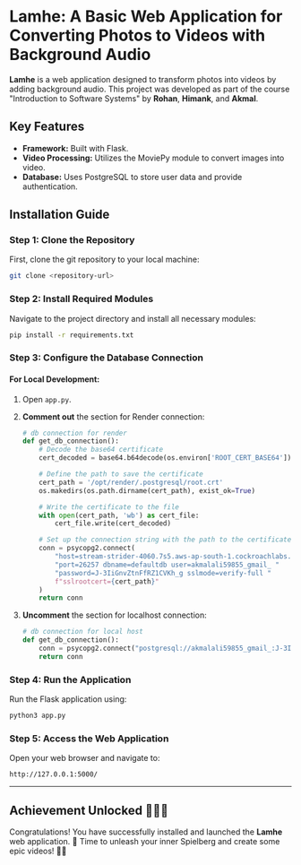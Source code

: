 
# Lamhe: A Basic Web Application for Converting Photos to Videos with Background Audio

**Lamhe** is a web application designed to transform photos into videos by adding background audio. This project was developed as part of the course "Introduction to Software Systems" by **Rohan**, **Himank**, and **Akmal**.

## Key Features
- **Framework:** Built with Flask.
- **Video Processing:** Utilizes the MoviePy module to convert images into video.
- **Database:** Uses PostgreSQL to store user data and provide authentication.

## Installation Guide

### Step 1: Clone the Repository
First, clone the git repository to your local machine:

```bash
git clone <repository-url>
```

### Step 2: Install Required Modules
Navigate to the project directory and install all necessary modules:

```bash
pip install -r requirements.txt
```

### Step 3: Configure the Database Connection

#### For Local Development:
1. Open `app.py`.
2. **Comment out** the section for Render connection:
   ```python
   # db connection for render
   def get_db_connection():
       # Decode the base64 certificate
       cert_decoded = base64.b64decode(os.environ['ROOT_CERT_BASE64'])

       # Define the path to save the certificate
       cert_path = '/opt/render/.postgresql/root.crt'
       os.makedirs(os.path.dirname(cert_path), exist_ok=True)

       # Write the certificate to the file
       with open(cert_path, 'wb') as cert_file:
           cert_file.write(cert_decoded)

       # Set up the connection string with the path to the certificate
       conn = psycopg2.connect(
           "host=stream-strider-4060.7s5.aws-ap-south-1.cockroachlabs.cloud "
           "port=26257 dbname=defaultdb user=akmalali59855_gmail_ "
           "password=J-3IiGnvZtnFfRZ1CVKh_g sslmode=verify-full "
           f"sslrootcert={cert_path}"
       )
       return conn
   ```

3. **Uncomment** the section for localhost connection:
   ```python
   # db connection for local host
   def get_db_connection():
       conn = psycopg2.connect("postgresql://akmalali59855_gmail_:J-3IiGnvZtnFfRZ1CVKh_g@stream-strider-4060.7s5.aws-ap-south-1.cockroachlabs.cloud:26257/defaultdb?sslmode=verify-full")
       return conn
   ```

### Step 4: Run the Application
Run the Flask application using:

```bash
python3 app.py
```

### Step 5: Access the Web Application
Open your web browser and navigate to:

```
http://127.0.0.1:5000/
```

---

## Achievement Unlocked 🎉🌟🎊
Congratulations! You have successfully installed and launched the **Lamhe** web application. 🥳 Time to unleash your inner Spielberg and create some epic videos! 🎥📸
```


